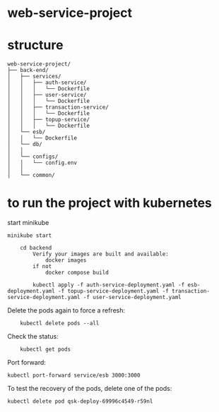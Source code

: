 # web-service-project


# structure
```
web-service-project/
├── back-end/
│   ├── services/
│   │   ├── auth-service/
│   │   │   └── Dockerfile
│   │   ├── user-service/
│   │   │   └── Dockerfile
│   │   ├── transaction-service/
│   │   │   └── Dockerfile
│   │   ├── topup-service/
│   │   │   └── Dockerfile
│   └── esb/
│   │   └── Dockerfile
│   └── db/
│   │  
│   └── configs/
│   │   └── config.env
│   │  
│   └── common/
```

# to run the project with kubernetes

start minikube
```
minikube start
```

```
    cd backend 
        Verify your images are built and available:
            docker images
        if not 
            docker compose build

        kubectl apply -f auth-service-deployment.yaml -f esb-deployment.yaml -f topup-service-deployment.yaml -f transaction-service-deployment.yaml -f user-service-deployment.yaml
```

Delete the pods again to force a refresh:
```
    kubectl delete pods --all
```

Check the status:
```
    kubectl get pods
```

Port forward:
```
kubectl port-forward service/esb 3000:3000
```

To test the recovery of the pods, delete one of the pods:
```
kubectl delete pod qsk-deploy-69996c4549-r59nl
```
